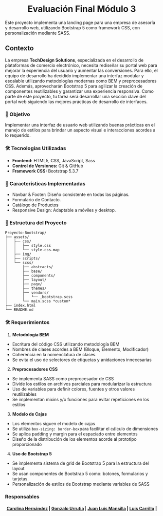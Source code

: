 <h1 align= "center"> Evaluación Final Módulo 3 </h1>

Este proyecto implementa una landing page para una empresa de asesoría y desarrollo web, utilizando Bootstrap 5 como framework CSS, con personalización mediante SASS.

## Contexto
La empresa **TechDesign Solutions**, especializada en el desarrollo de plataformas de comercio electrónico, necesita rediseñar su portal web para mejorar la experiencia del usuario y aumentar las conversiones. Para ello, el equipo de desarrollo ha decidido implementar una interfaz modular y escalable utilizando metodologías modernas como BEM y preprocesadores CSS. Además, aprovecharán Bootstrap 5 para agilizar la creación de componentes reutilizables y garantizar una experiencia responsiva. Como parte de este proyecto, tu tarea será desarrollar una sección clave del portal web siguiendo las mejores prácticas de desarrollo de interfaces.

### 🎯 Objetivo
Implementar una interfaz de usuario web utilizando buenas prácticas en el manejo de estilos para brindar un aspecto visual e interacciones acordes a lo requerido.

### 🛠 Tecnologías Utilizadas
* **Frontend:** HTML5, CSS, JavaScript, Sass
* **Control de Versiones:** Git & GitHub
* **Framework CSS:** Bootstrap 5.3.7
	
### 🎨 Características Implementadas
- Navbar & Footer: Diseño consistente en todas las páginas.
- Formulario de Contacto.
- Catálogo de Productos
- Responsive Design: Adaptable a móviles y desktop.

### 📌 Estructura del Proyecto

```
Proyecto-Bootstrap/
├── assets/
│   ├── css/
│   │   ├── style.css
│   │   └── style.css.map
│   ├── img/
│   ├── scripts/
│   └── scss/
│       ├── abstracts/
│       ├── base/
│       ├── components/
│       ├── layout/
│       ├── page/
│       ├── themes/
│       ├── vendors/
│       │   └── _bootstrap.scss
│       └── main.scss *custom*
├── index.html
└── README.md
```


### 🛠 Requerimientos 

1. **Metodología BEM**
  * Escritura del código CSS utilizando metodología BEM
  * Nombres de clases acordes a BEM (Bloque, Elemento, Modificador)
  * Coherencia en la nomenclatura de clases
  * Se evita el uso de selectores de etiquetas y anidaciones innecesarias
      
2. **Preprocesadores CSS**
  * Se implementa SASS como preprocesador de CSS
  * Divide los estilos en archivos parciales para modularizar la estructura
  * Uso de variables para definir colores, fuentes y otros valores reutilizables
  * Se implementan mixins y/o funciones para evitar repeticiones en los estilos

3. **Modelo de Cajas**
  * Los elementos siguen el modelo de cajas
  * Se utiliza `box-sizing: border-box`para facilitar el cálculo de dimensiones
  * Se aplica padding y margin para el espaciado entre elementos
  * Diseño de la distribución de los elementos acorde al prototipo proporcionado

4. **Uso de Bootstrap 5**
  * Se implementa sistema de grid de Bootstrap 5 para la estructura del layout
  * Se usan componentes de Bootstrap 5 como: botones, formularios y tarjetas.
  * Personalización de estilos de Bootstrap mediante variables de SASS

### Responsables
<h4 align="center"> 
  <a href="https://github.com/CaroHernz">Carolina Hernández</a> | 
	<a href="https://github.com/gurrutia15">Gonzalo Urrutia</a> | 
	<a href="https://github.com/jlmansilla">Juan Luis Mansilla</a> | 
	<a href="https://github.com/lcarrilloq">Luis Carrillo</a> | 
</h4>
